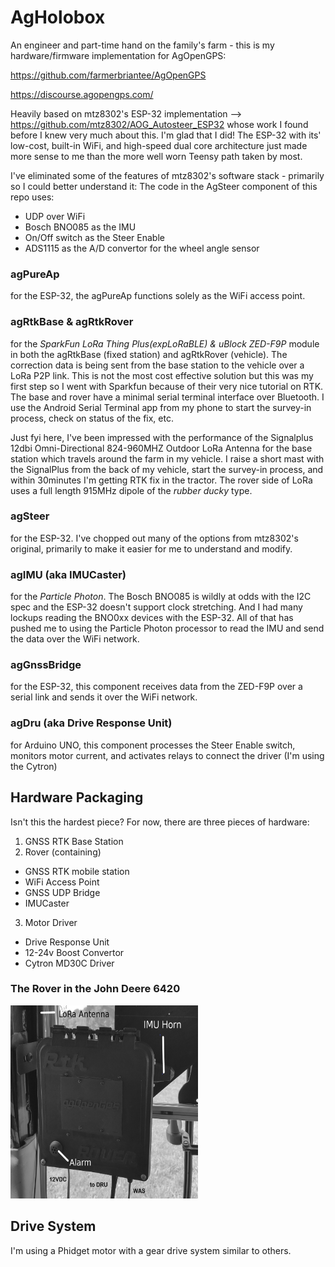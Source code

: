 # AgHolobox
An engineer and part-time hand on the family's farm - this is my hardware/firmware implementation for AgOpenGPS:

https://github.com/farmerbriantee/AgOpenGPS

https://discourse.agopengps.com/

Heavily based on mtz8302's ESP-32 implementation --> https://github.com/mtz8302/AOG_Autosteer_ESP32 whose work I found before I knew very much about this.  I'm glad that I did!  The ESP-32 with its' low-cost, built-in WiFi, and high-speed dual core architecture just made more sense to me than the more well worn Teensy path taken by most.

I've eliminated some of the features of mtz8302's software stack - primarily so I could better understand it:  The code in the AgSteer component of this repo uses:

 * UDP over WiFi
 * Bosch BNO085 as the IMU
 * On/Off switch as the Steer Enable
 * ADS1115 as the A/D convertor for the wheel angle sensor

### agPureAp 
for the ESP-32, the agPureAp functions solely as the WiFi access point.

### agRtkBase  & agRtkRover
for the *SparkFun LoRa Thing Plus(expLoRaBLE) & uBlock ZED-F9P* module in both the agRtkBase (fixed station) and agRtkRover (vehicle). 
The correction data is being sent from the base station to the vehicle over a LoRa P2P link.  This is not the most cost effective solution but this was my first step so I went with Sparkfun because of their very nice tutorial on RTK.  The base and rover have a minimal serial terminal interface over Bluetooth.  I use the Android Serial Terminal app from my phone to start the survey-in process, check on status of the fix, etc. 

Just fyi here, I've been impressed with the performance of the Signalplus 12dbi Omni-Directional 824-960MHZ Outdoor LoRa Antenna for the base station which travels around the farm in my vehicle.  I raise a short mast with the SignalPlus from the back of my vehicle, start the survey-in process, and within 30minutes I'm getting RTK fix in the tractor.  The rover side of LoRa uses a full length 915MHz dipole of the *rubber ducky* type.

### agSteer
for the ESP-32. I've chopped out many of the options from mtz8302's original, primarily to make it easier for me to understand and modify.

### agIMU (aka IMUCaster)
for the *Particle Photon*.  The Bosch BNO085 is wildly at odds with the I2C spec and the ESP-32 doesn't support clock stretching.  And I had many lockups reading the BNO0xx devices with the ESP-32. All of that has pushed me to using the Particle Photon processor to read the IMU and send the data over the WiFi network.  

### agGnssBridge
for the ESP-32, this component receives data from the ZED-F9P over a serial link and sends it over the WiFi network.

### agDru (aka Drive Response Unit)
for Arduino UNO, this component processes the Steer Enable switch, monitors motor current, and activates relays to connect the driver (I'm using the Cytron)

## Hardware Packaging
Isn't this the hardest piece? For now, there are three  pieces of hardware:

1. GNSS RTK Base Station
2. Rover (containing)
  * GNSS RTK mobile station
  * WiFi Access Point 
  * GNSS UDP Bridge   
  * IMUCaster
3. Motor Driver
  * Drive Response Unit
  * 12-24v Boost Convertor
  * Cytron MD30C Driver

### The Rover in the John Deere 6420
<img src="/images/agRover.png" alt="Rover Unit" title="Rover Unit" width=360 height=309 style="display: inline-block; margin: 0 auto; max-width: 300px">

## Drive System
I'm using a Phidget motor with a gear drive system similar to others.
